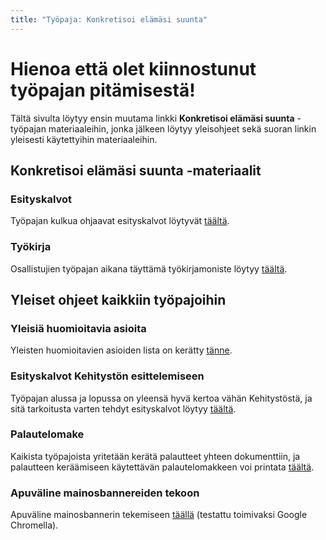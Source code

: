 ```yaml
---
title: "Työpaja: Konkretisoi elämäsi suunta"
---
```


# Hienoa että olet kiinnostunut työpajan pitämisestä!

Tältä sivulta löytyy ensin muutama linkki **Konkretisoi elämäsi suunta** -työpajan materiaaleihin, jonka jälkeen löytyy yleisohjeet sekä suoran linkin yleisesti käytettyihin materiaaleihin.

## Konkretisoi elämäsi suunta -materiaalit

### Esityskalvot

Työpajan kulkua ohjaavat esityskalvot löytyvät [täältä](https://docs.google.com/presentation/d/1oPfsOLrLZxKbg0sm1LA-HJXod9Jovvf1_nXAjKl4LJk/edit?usp=sharing).

### Työkirja

Osallistujien työpajan aikana täyttämä työkirjamoniste löytyy [täältä](https://docs.google.com/document/d/1gCSzwKHw1epV-Z2N-jqTP9zlqT5geNAEPVi8454nYlM/edit?usp=sharing).

## Yleiset ohjeet kaikkiin työpajoihin

### Yleisiä huomioitavia asioita

Yleisten huomioitavien asioiden lista on kerätty [tänne](https://docs.google.com/document/d/1_ZxgaDQg4ZAAJNqzu5emcTgXUMGNcAhHvhwdgZL99XE/edit?usp=sharing).

### Esityskalvot Kehitystön esittelemiseen

Työpajan alussa ja lopussa on yleensä hyvä kertoa vähän Kehitystöstä, ja sitä tarkoitusta varten tehdyt esityskalvot löytyy [täältä](https://docs.google.com/presentation/d/1-ZnqoCLw58R_JAdwu1P0yWTfBohp902FXuzPOKzjP0k/edit?usp=sharing).

### Palautelomake

Kaikista työpajoista yritetään kerätä palautteet yhteen dokumenttiin, ja palautteen keräämiseen käytettävän palautelomakkeen voi printata [täältä](https://docs.google.com/document/d/1GQJwu5CTp228eQapRAH7eTwMyCdV_bqsu6Ns1N6uRlk/edit?usp=sharing).

### Apuväline mainosbannereiden tekoon

Apuväline mainosbannerin tekemiseen [täällä](/cover-image-generator/index.html) (testattu toimivaksi Google Chromella).

